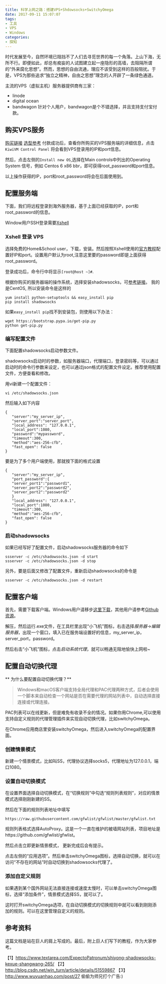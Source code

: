 ```yaml
---
title: 科学上网之路：搭建VPS+Shdowsocks+SwitchyOmega
date: 2017-09-11 15:07:07
tags:
- 工具
- VPS 
- Windows
categories:
- 探知
---
```

时代发展至今，自然环境已阻挡不了人们去寻觅世界的每一个角落。上山下海，无所不行。即便如此，却总有痴妄的人试图建立起一座隐形的高墙，去阻隔所谓的“外来腐化思想”。然而，思想的自由流通，理应不该受到这样的百般阻扰。于是，VPS为那些追求“独立之精神，自由之思想”理念的人开辟了一条绿色通道。

主流的VPS（虚拟主机）服务器提供商有三家：

- linode
- digital ocean
- bandwagon
针对个人用户，bandwagon是个不错选择，并且支持支付宝付款。


## 购买VPS服务
[购买链接](https://www.bwh1.net/)
[选型参考](http://www.laozuo.org/bandwagonhost)
付款成功后，查看你所购买的VPS服务端的详细信息，点击`KiwiVM Control Panel`
将会看到VPS登录用的IP和port信息。

然后，点击左侧的`Install new OS`,选择在Main controls中列出的Operating System 信号，例如 Centos 6 x86 bbr，即可获得root_password和port信息。

以上操作获得的IP，port和root_password将会在后面使用到。

## 配置服务端
下面，我们将远程登录到海外服务器，基于上面已经获取的IP，port和root_password的信息。

Window用户SSH登录需要[Xshell](http://www.netsarang.com/download/down_form.html?code=522&utm_source=textarea.com&utm_medium=textarea.com&utm_campaign=article)

### Xshell 登录 VPS
选择免费的Home&School user，下载，安装。然后按照Xshell使用的[官方教程](https://www.netsarang.com/tutorial/xshell/2776/Getting_Started?status=1&page=1&s_type=&s_text=)配置好IP和port。设置用户默认为root,注意这里要的password即是上面获得root_password。

登录成功后，命令行中将显示`[root@host ~]#`.

根据你购买的服务器端的操作系统，选择安装shadowsocks，可[参考链接](https://www.textarea.com/ExpectoPatronum/shiyong-shadowsocks-kexue-shangwang-265/)。
我的是CentOS, 所以安装命令是这样的

```
yum install python-setuptools && easy_install pip
pip install shadowsocks
```

如果`easy_install pip`找不到安装包，则使用以下办法：
```
wget https://bootstrap.pypa.io/get-pip.py
python get-pip.py
```

### 编写配置文件
下面配置shadowsocks启动参数文件。

shadowsocks启动时的参数，如服务器端口，代理端口，登录密码等，可以通过启动时的命令行参数来设定，也可以通过json格式的配置文件设定。推荐使用配置文件，方便查看和修改。

用vi新建一个配置文件：
```
vi /etc/shadowsocks.json
```
然后输入如下内容
```
{ 
   "server":"my_server_ip", 
   "server_port":"server_port", 
   "local_address": "127.0.0.1", 
   "local_port":1080, 
   "password":"mypassword",
   "timeout":300, 
   "method":"aes-256-cfb", 
   "fast_open": false
}
```
要是为了多个用户端使用，那就按下面的格式设置
```
{ 
   "server":"my_server_ip", 
   "port_password":{
   "server_port1":"password1",
   "server_port2":"password2",
   "server_port2":"password2"
   }
   "local_address": "127.0.0.1", 
   "local_port":1080, 
   "timeout":300, 
   "method":"aes-256-cfb", 
   "fast_open": false
}
```
### 启动shadowsocks
如果已经写好了配置文件，启动shadowsocks服务器的命令如下
```
ssserver -c /etc/shadowsocks.json -d start
ssserver -c /etc/shadowsocks.json -d stop
```
另外，要是后面又修改了配置文件，重新启动shadowsocks的命令是
```
ssserver -c /etc/shadowsocks.json -d restart
```

## 配置客户端

首先，需要下载客户端。Windows用户请移步[这里下载](https://github.com/shadowsocks/shadowsocks-windows/releases?utm_source=textarea.com&utm_medium=textarea.com&utm_campaign=article)，其他用户请参考[Github资源](https://github.com/shadowsocks)。

解压，然后运行.exe文件，在工具栏里出现“小飞机”图标，右击选择*服务器*->*编辑服务器*，出现一个窗口，填入已在服务端设置好的信息，my_server_ip，server_port，password。

然后右击“小飞机”图标，点击*启动系统代理*，就可以畅通无阻地愉快上网啦~

## 配置自动切换代理
** 为什么要配置自动切换代理？**

>Windows和macOS客户端支持全局代理和PAC代理两种方式，后者会使用一个脚本来自动检查一个网站是否在需要代理的网站列表中，自动选择直接连接或代理连接。

PAC列表可以在线更新，但是难免有收录不全的情况。如果你用Chrome,可以使用支持自定义规则的代理管理插件来实现自动切换代理，比如switchyOmega。

在Chrome应用商店里安装switchyOmega，然后进入switchyOmega的配置界面。

### 创建情景模式
新建一个情景模式，比如叫SS，代理协议选择socks5，代理地址为127.0.0.1，端口1080。

### 设置自动切换模式

在设置界面选择自动切换模式，在“切换规则”中勾选“规则列表规则”，对应的情景模式选择刚刚新建的SS。

然后在下面的规则列表地址中填写 
```
https://raw.githubusercontent.com/gfwlist/gfwlist/master/gfwlist.txt
```
规则列表格式选择AutoProxy。这是一个一直在维护的被墙网站列表，项目地址是https://github.com/gfwlist/gfwlist。

然后点击立即更新情景模式， 更新完成后会有提示。

点击左侧的“应用选项”。然后单击switchyOmega图标，选择自动切换，就可以在访问“不存在的网站”时自动切换到shadowsocks代理了。

### 添加自定义规则

如果遇到某个国外网站无法直接连接或速度太慢时，可以单击switchyOmega图标，选择“添加条件”，情景模式选择SS，就可以了。

这时打开switchyOmega选项，在自动切换模式的切换规则中就可以看到刚刚添加的规则。可以在这里管理自定义的规则。

## 参考资料
这篇文档是站在巨人的肩上写成的。最后，附上巨人们写下的教程，作为大家参考。

【1】https://www.textarea.com/ExpectoPatronum/shiyong-shadowsocks-kexue-shangwang-265/
【2】http://blog.csdn.net/win_turn/article/details/51559867
【3】http://www.wuyuanhao.com/post/27 偷偷为师兄打个广告:)
